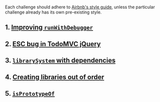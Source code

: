 Each challenge should adhere to [Airbnb's style guide](https://github.com/airbnb/javascript/tree/es5-deprecated/es5), unless the particular challenge already has its own pre-existing style.

## 1. [Improving `runWithDebugger`](https://github.com/gordonmzhu/beasts/issues/2)

## 2. [ESC bug in TodoMVC jQuery](https://github.com/gordonmzhu/beasts/issues/5)

## 3. [`librarySystem` with dependencies](https://github.com/gordonmzhu/beasts/issues/1)

## 4. [Creating libraries out of order](https://github.com/gordonmzhu/beasts/issues/3)

## 5. [`isPrototypeOf`](https://github.com/gordonmzhu/beasts/issues/4)
